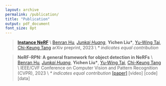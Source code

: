 ```yaml
---
layout: archive
permalink: /publication/
title: "Publication"
output: pdf_document
font_size: 8pt
---
```





> [**Instance NeRF**](https://arxiv.org/abs/2304.04395) \\
> [Benran Hu](https://zymk9.github.io/)*, [Junkai Huang](https://www.junkai.site/)*, **Yichen Liu\***, [Yu-Wing Tai](https://yuwingtai.github.io/), [Chi-Keung Tang](http://www.cs.ust.hk/~cktang/)
> arXiv preprint, 2023 \\
> *\* indicates equal contribution* 


> **NeRF-RPN: A general framework for object detection in NeRFs** \\
> [Benran Hu](https://zymk9.github.io/)*, [Junkai Huang](https://www.junkai.site/)*, **Yichen Liu\***, [Yu-Wing Tai](https://yuwingtai.github.io/), [Chi-Keung Tang](http://www.cs.ust.hk/~cktang/) \\
> IEEE/CVF Conference on Computer Vision and Pattern Recognition (CVPR), 2023 \\
> *\* indicates equal contribution* 
> [[paper]](https://arxiv.org/abs/2211.11646) [video] [code] [data]